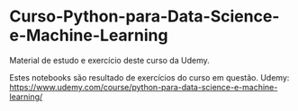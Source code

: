 # Curso-Python-para-Data-Science-e-Machine-Learning
Material de estudo e exercício deste curso da Udemy.

Estes notebooks são resultado de exercícios do curso em questão.
Udemy: https://www.udemy.com/course/python-para-data-science-e-machine-learning/
